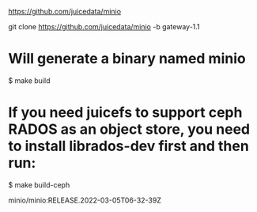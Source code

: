 https://github.com/juicedata/minio

git clone https://github.com/juicedata/minio -b gateway-1.1

# Will generate a binary named minio
$ make build

# If you need juicefs to support ceph RADOS as an object store, you need to install librados-dev first and then run:
$ make build-ceph


minio/minio:RELEASE.2022-03-05T06-32-39Z
